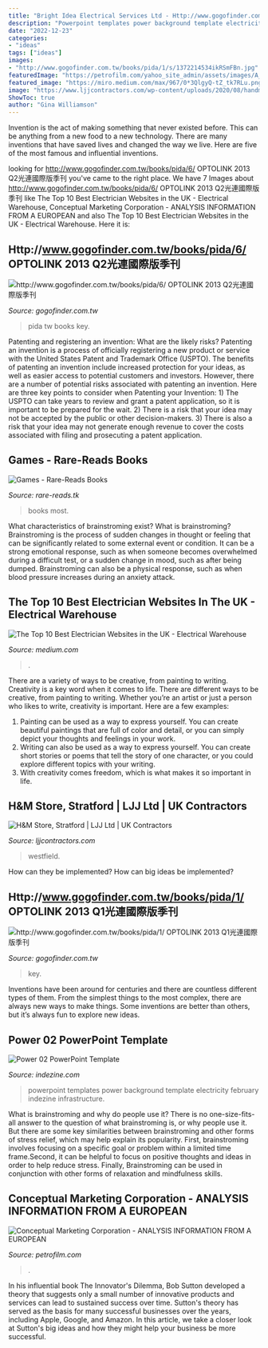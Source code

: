 ```yaml
---
title: "Bright Idea Electrical Services Ltd - Http://www.gogofinder.com.tw/books/pida/1/ Optolink 2013 Q1光連國際版季刊"
description: "Powerpoint templates power background template electricity february indezine infrastructure"
date: "2022-12-23"
categories:
- "ideas"
tags: ["ideas"]
images:
- "http://www.gogofinder.com.tw/books/pida/1/s/1372214534ikRSmFBn.jpg"
featuredImage: "https://petrofilm.com/yahoo_site_admin/assets/images/A_Iran_HSM_Adeli_PhD_and_Mr_Dahle_C.27221733_std.jpg"
featured_image: "https://miro.medium.com/max/967/0*3QlgyQ-tZ_tk7RLu.png"
image: "https://www.ljjcontractors.com/wp-content/uploads/2020/08/handm-gall-4.jpg"
ShowToc: true
author: "Gina Williamson"
---
```



Invention is the act of making something that never existed before. This can be anything from a new food to a new technology. There are many inventions that have saved lives and changed the way we live. Here are five of the most famous and influential inventions.

	

		
looking for http://www.gogofinder.com.tw/books/pida/6/ OPTOLINK 2013 Q2光連國際版季刊 you've came to the right place. We have 7 Images about http://www.gogofinder.com.tw/books/pida/6/ OPTOLINK 2013 Q2光連國際版季刊 like The Top 10 Best Electrician Websites in the UK - Electrical Warehouse, Conceptual Marketing Corporation - ANALYSIS INFORMATION FROM A EUROPEAN and also The Top 10 Best Electrician Websites in the UK - Electrical Warehouse. Here it is:
		
    
## Http://www.gogofinder.com.tw/books/pida/6/ OPTOLINK 2013 Q2光連國際版季刊

<img loading=lazy src="http://www.gogofinder.com.tw/books/pida/6/s/1372218172irmj7ADf.jpg" onerror="this.onerror=null;this.src='https://tse4.mm.bing.net/th?id=OIP.z7-EeeQ_J0bsWZInD5bBvQHaKf&amp;pid=15.1';" alt="http://www.gogofinder.com.tw/books/pida/6/ OPTOLINK 2013 Q2光連國際版季刊">

_Source: gogofinder.com.tw_

>pida tw books key. 

	

Patenting and registering an invention: What are the likely risks?
Patenting an invention is a process of officially registering a new product or service with the United States Patent and Trademark Office (USPTO). The benefits of patenting an invention include increased protection for your ideas, as well as easier access to potential customers and investors. However, there are a number of potential risks associated with patenting an invention. Here are three key points to consider when Patenting your Invention: 1) The USPTO can take years to review and grant a patent application, so it is important to be prepared for the wait. 2) There is a risk that your idea may not be accepted by the public or other decision-makers. 3) There is also a risk that your idea may not generate enough revenue to cover the costs associated with filing and prosecuting a patent application.

    
## Games - Rare-Reads Books

<img loading=lazy src="https://images-na.ssl-images-amazon.com/images/I/41KF26N8lvL._SX348_BO1,204,203,200_.jpg" onerror="this.onerror=null;this.src='https://tse4.mm.bing.net/th?id=OIP.Qh11tYY7O9TuQaYbCPVPwgAAAA&amp;pid=15.1';" alt="Games - Rare-Reads Books">

_Source: rare-reads.tk_

>books most. 

	

What characteristics of brainstroming exist?
What is brainstroming? Brainstroming is the process of sudden changes in thought or feeling that can be significantly related to some external event or condition. It can be a strong emotional response, such as when someone becomes overwhelmed during a difficult test, or a sudden change in mood, such as after being dumped. Brainstroming can also be a physical response, such as when blood pressure increases during an anxiety attack.

    
## The Top 10 Best Electrician Websites In The UK - Electrical Warehouse

<img loading=lazy src="https://miro.medium.com/max/967/0*3QlgyQ-tZ_tk7RLu.png" onerror="this.onerror=null;this.src='https://tse2.mm.bing.net/th?id=OIP.QFmahDW1koCqBUBMAxZ3vQHaFd&amp;pid=15.1';" alt="The Top 10 Best Electrician Websites in the UK - Electrical Warehouse">

_Source: medium.com_

>. 

	

There are a variety of ways to be creative, from painting to writing.
Creativity is a key word when it comes to life. There are different ways to be creative, from painting to writing. Whether you’re an artist or just a person who likes to write, creativity is important. Here are a few examples: 
1. Painting can be used as a way to express yourself. You can create beautiful paintings that are full of color and detail, or you can simply depict your thoughts and feelings in your work. 
2. Writing can also be used as a way to express yourself. You can create short stories or poems that tell the story of one character, or you could explore different topics with your writing. 
3. With creativity comes freedom, which is what makes it so important in life.

    
## H&amp;M Store, Stratford | LJJ Ltd | UK Contractors

<img loading=lazy src="https://www.ljjcontractors.com/wp-content/uploads/2020/08/handm-gall-4.jpg" onerror="this.onerror=null;this.src='https://tse1.mm.bing.net/th?id=OIP.Yf5M-TAswy-jAfgRlupl6gHaHa&amp;pid=15.1';" alt="H&amp;M Store, Stratford | LJJ Ltd | UK Contractors">

_Source: ljjcontractors.com_

>westfield. 

	

How can they be implemented?
How can big ideas be implemented?

    
## Http://www.gogofinder.com.tw/books/pida/1/ OPTOLINK 2013 Q1光連國際版季刊

<img loading=lazy src="http://www.gogofinder.com.tw/books/pida/1/s/1372214534ikRSmFBn.jpg" onerror="this.onerror=null;this.src='https://tse3.mm.bing.net/th?id=OIP.WjSRnqdG4dOjSRcYpg-bgQHaKf&amp;pid=15.1';" alt="http://www.gogofinder.com.tw/books/pida/1/ OPTOLINK 2013 Q1光連國際版季刊">

_Source: gogofinder.com.tw_

>key. 

	

Inventions have been around for centuries and there are countless different types of them. From the simplest things to the most complex, there are always new ways to make things. Some inventions are better than others, but it’s always fun to explore new ideas.

    
## Power 02 PowerPoint Template

<img loading=lazy src="https://www.indezine.com/powerpoint/background/templates/t_ind_3956a.jpg" onerror="this.onerror=null;this.src='https://tse2.mm.bing.net/th?id=OIP.187Sxb2ECsPmA_AkaFq_TAAAAA&amp;pid=15.1';" alt="Power 02 PowerPoint Template">

_Source: indezine.com_

>powerpoint templates power background template electricity february indezine infrastructure. 

	

What is brainstroming and why do people use it?
There is no one-size-fits-all answer to the question of what brainstroming is, or why people use it. But there are some key similarities between brainstroming and other forms of stress relief, which may help explain its popularity. First, brainstroming involves focusing on a specific goal or problem within a limited time frame.Second, it can be helpful to focus on positive thoughts and ideas in order to help reduce stress. Finally, Brainstroming can be used in conjunction with other forms of relaxation and mindfulness skills.

    
## Conceptual Marketing Corporation - ANALYSIS INFORMATION FROM A EUROPEAN

<img loading=lazy src="https://petrofilm.com/yahoo_site_admin/assets/images/A_Iran_HSM_Adeli_PhD_and_Mr_Dahle_C.27221733_std.jpg" onerror="this.onerror=null;this.src='https://tse1.mm.bing.net/th?id=OIP.LW1BhP4ydWMf-RFkTzxxrQAAAA&amp;pid=15.1';" alt="Conceptual Marketing Corporation - ANALYSIS INFORMATION FROM A EUROPEAN">

_Source: petrofilm.com_

>. 

	

In his influential book The Innovator's Dilemma, Bob Sutton developed a theory that suggests only a small number of innovative products and services can lead to sustained success over time. Sutton's theory has served as the basis for many successful businesses over the years, including Apple, Google, and Amazon. In this article, we take a closer look at Sutton's big ideas and how they might help your business be more successful.

